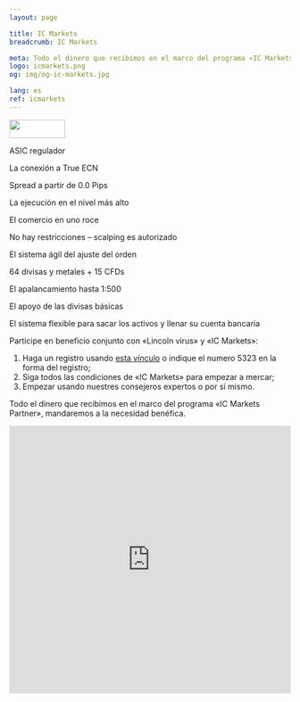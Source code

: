```yaml
---
layout: page

title: IC Markets
breadcrumb: IC Markets

meta: Todo el dinero que recibimos en el marco del programa «IC Markets Partner», mandaremos a la necesidad benéfica.
logo: icmarkets.png
og: img/og-ic-markets.jpg

lang: es
ref: icmarkets
---
```


<a href='http://icmarkets.com/?camp=5323'><img src='https://promo.icmarkets.com/100x33_b.jpg' width='100' height='33'/></a>

ASIC regulador

La conexión a True ECN

Spread a partir de 0.0 Pips

La ejecución en el nivel más alto

El comercio en uno roce

No hay restricciones – scalping es autorizado

El sistema ágil del ajuste del orden

64 divisas y metales + 15 CFDs

El apalancamiento hasta 1:500

El apoyo de las divisas básicas

El sistema flexible para sacar los activos y llenar su cuenta bancaria

Participe en beneficio conjunto con «Lincoln virus» y «IC Markets»:

  1. Haga un registro usando <a href="https://www.icmarkets.com/?camp=5323" target="_blank">esta vínculo</a> o indique el numero 5323 en la forma del registro;
  2. Siga todos las condiciones de «IC Markets» para empezar a mercar;
  3. Empezar usando nuestres consejeros expertos o por sí mismo.

Todo el dinero que recibimos en el marco del programa «IC Markets Partner», mandaremos a la necesidad benéfica.

<iframe frameborder="0" height="480" src="https://secure.icmarkets.com//Partner/Widget/PriceWidgetWhite/5323" width="100%"></iframe>
